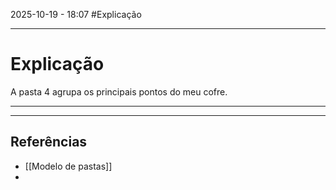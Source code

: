 2025-10-19 - 18:07
#Explicação 

---
# Explicação

A pasta 4 agrupa os principais pontos do meu cofre.

---
---
## Referências 
 - [[Modelo de pastas]] 
 - 
